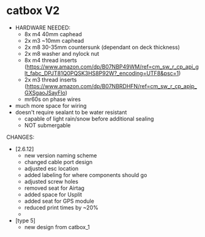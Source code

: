 # catbox V2
   - HARDWARE NEEDED: 
      - 8x m4 40mm caphead
      - 2x m3 ~10mm caphead
      - 2x m8 30-35mm countersunk (dependant on deck thickness)
      - 2x m8 washer and nylock nut
      - 8x m4 thread inserts (https://www.amazon.com/dp/B07NBP49WM/ref=cm_sw_r_cp_api_glt_fabc_DPJT81Q0PQSK3HS8P92W?_encoding=UTF8&psc=1) 
      - 2x m3 thread inserts (https://www.amazon.com/dp/B07NBRDHFN/ref=cm_sw_r_cp_apip_GXSgaoJSayFIo)
      - mr60s on phase wires
   - much more space for wiring
   - doesn't require sealant to be water resistant
      - capable of light rain/snow before additional sealing
      - NOT submergable 

CHANGES:
   - [2.6.12]
      - new version naming scheme
      - changed cable port design
      - adjusted esc location
      - added labeling for where components should go
      - adjusted screw holes
      - removed seat for Airtag
      - added space for Usplit
      - added seat for GPS module
      - reduced print times by ~20%
      - 
   - [type 5]
      - new design from catbox_1
